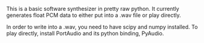 This is a basic software synthesizer in pretty raw python.
It currently generates float PCM data to either put into a .wav file or play directly.

In order to write into a .wav, you need to have scipy and numpy installed.  To play directly, install PortAudio and its python binding, PyAudio.

